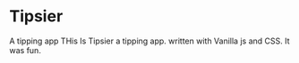 # Tipsier
A tipping app 
THis Is Tipsier a tipping app. written with Vanilla js and CSS. 
It was fun.
